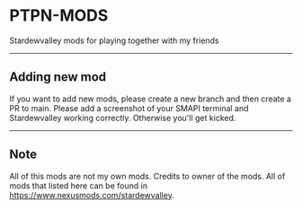 # PTPN-MODS
Stardewvalley mods for playing together with my friends

---
## Adding new mod
If you want to add new mods, please create a new branch and then create a PR to main. Please add a screenshot of your SMAPI terminal and Stardewvalley working correctly. Otherwise you'll get kicked.

---
## Note
All of this mods are not my own mods. Credits to owner of the mods. All of mods that listed here can be found in https://www.nexusmods.com/stardewvalley.
